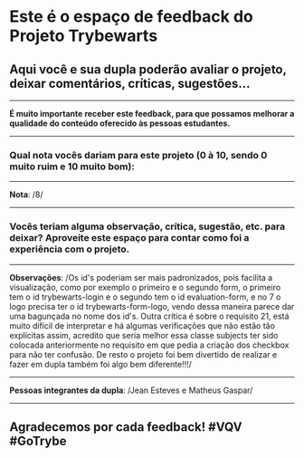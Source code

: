 # Este é o espaço de feedback do Projeto Trybewarts
## Aqui você e sua dupla poderão avaliar o projeto, deixar comentários, críticas, sugestões...

---

**É muito importante receber este feedback, para que possamos melhorar a qualidade do conteúdo oferecido às pessoas estudantes.**

---

### Qual nota vocês dariam para este projeto (0 à 10, sendo 0 muito ruim e 10 muito bom):

---

**Nota**: /8/

---

### Vocês teriam alguma observação, crítica, sugestão, etc. para deixar? Aproveite este espaço para contar como foi a experiência com o projeto.

---

**Observações**: /Os id's poderiam ser mais padronizados, pois facilita a visualização,
como por exemplo o primeiro e o segundo form, o primeiro tem o id trybewarts-login e o segundo
tem o id evaluation-form, e no 7 o logo precisa ter o id trybewarts-form-logo, vendo dessa maneira
parece dar uma bagunçada no nome dos id's.
  Outra crítica é sobre o requisito 21, está muito difícil de interpretar e há algumas verificações
que não estão tão explícitas assim, acredito que seria melhor essa classe subjects ter sido colocada
anteriormente no requisito em que pedia a criação dos checkbox para não ter confusão.
  De resto o projeto foi bem divertido de realizar e fazer em dupla também foi algo bem diferente!!!/

---

**Pessoas integrantes da dupla**: /Jean Esteves e Matheus Gaspar/

---

## Agradecemos por cada feedback! #VQV #GoTrybe
